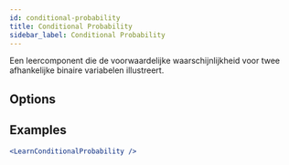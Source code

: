 ```yaml
---
id: conditional-probability
title: Conditional Probability
sidebar_label: Conditional Probability
---
```


Een leercomponent die de voorwaardelijke waarschijnlijkheid voor twee afhankelijke binaire variabelen illustreert.

## Options



## Examples

```jsx live
<LearnConditionalProbability />
```

